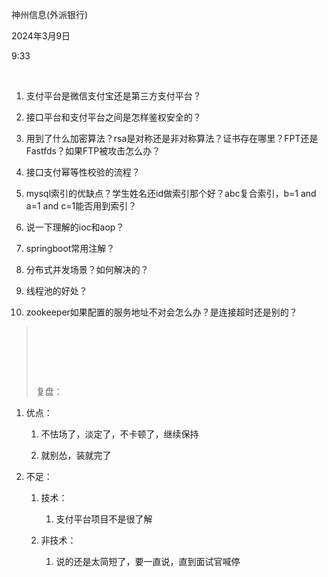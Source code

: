 神州信息(外派银行)

2024年3月9日

9:33

 

1.  支付平台是微信支付宝还是第三方支付平台？

2.  接口平台和支付平台之间是怎样鉴权安全的？

3.  用到了什么加密算法？rsa是对称还是非对称算法？证书存在哪里？FPT还是Fastfds？如果FTP被攻击怎么办？

4.  接口支付幂等性校验的流程？

5.  mysql索引的优缺点？学生姓名还id做索引那个好？abc复合索引，b=1 and a=1 and c=1能否用到索引？

6.  说一下理解的ioc和aop？

7.  springboot常用注解？

8.  分布式并发场景？如何解决的？

9.  线程池的好处？

10. zookeeper如果配置的服务地址不对会怎么办？是连接超时还是别的？

>  
>
>  
>
>  
>
> 复盘：

1.  优点：

    1.  不怯场了，淡定了，不卡顿了，继续保持

    2.  就别怂，装就完了

2.  不足：

    1.  技术：

        1.  支付平台项目不是很了解

    2.  非技术：

        1.  说的还是太简短了，要一直说，直到面试官喊停
